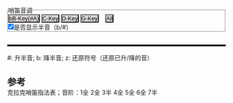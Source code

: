 


<style>
    * {
    margin: 0;
    padding: 0;
    }
    tr {
        border: 1;
        padding: 0;
    }
    td {
        border: 1;
        padding: 0;
    }
    button {
        background-color: rgb(222, 217, 217);
    }
    .back {
        border-color:red;
    }
    /* canvas {
        border: 1px solid black;
    } */
</style>
    



<fieldset>
    <legend>哨笛音调</legend>
    <button id="bB-Key-button" onclick="myFunction('bB-Key')">bB-Key(#A)</button>  
    <button id="C-Key-button" onclick="myFunction('C-Key')">C-Key</button>  
    <button id="D-Key-button" onclick="myFunction('D-Key')">D-Key</button>  
    <button id="G-Key-button" onclick="myFunction('G-Key')">G-Key</button>  
     &nbsp; &nbsp;<button id="All-Key-button" onclick="myFunction('All')">All</button>  
    <br> <input type="checkbox" name="showHalf" id="showHalfChk" checked="True" onclick="myChkFunction()">是否显示半音（b/#）
    <br> 
</fieldset>

<div>
    <h2 id="Current-Key"></h2>
    <table id="Key-Table" border="2" bordercolor="black"></table>  
    #: 升半音; b: 降半音; z: 还原符号（还原已升/降的音）
</div>


<h2>参考</h2>  
克拉克哨笛指法表；音阶：1全 2全 3半 4全 5全 6全 7半

    
<!-- <script scr="./Nanyin/syllable.js"></script> -->
<script>

var SyllableName = {
    "1" : "Do",
    "2" : "Re",
    "3" : "Mi",
    "4" : "Fa",
    "5" : "So",
    "6" : "La",
    "7" : "Si"
}

var PitchName = {
    "1" : "C",
    "2" : "D",
    "3" : "E",
    "4" : "F",
    "5" : "G",
    "6" : "A",
    "7" : "B"
}


function select_fullScale(startIdx,len){
    layerScale = ['_','.','^','@','*@']
    fullScale = []
    layerScale.forEach((val,idx)=>{
        for (i=1;i<=7;i++){
            fullScale.push(val+i)
            if (i != 3 && i != 7){
                fullScale.push('#' + val+i)
            }
        }
    })    
    return fullScale.splice(startIdx,len)
}


var fullTable = {
    "BlowType" : ["缓","缓","缓","缓","缓","缓","缓","缓","缓","缓","缓","缓",
                "急","急","急","急","急","急","急","急","急","急","急","急",
                "超","超","超","超"], 
    "bB-Key" : [...select_fullScale(10,25),...select_fullScale(10+26,1),...select_fullScale(10+28,1),...select_fullScale(10+29,1)], 
    "C-Key" : [...select_fullScale(12,25),...select_fullScale(12+26,1),...select_fullScale(12+28,1),...select_fullScale(12+29,1)], // ,"@1","@2","@3","@4"
    "D-Key" : [...select_fullScale(14,25),...select_fullScale(14+26,1),...select_fullScale(14+28,1),...select_fullScale(14+29,1)], // ,"@2","@3","#@4","@5"   
    "G-Key" : [...select_fullScale(19,25),...select_fullScale(19+26,1),...select_fullScale(19+28,1),...select_fullScale(19+29,1)], // ,"@5","@6","#@7","@1"  
    // "C-Key" : ["1","#1","2","#2","3","4","#4","5","#5","6","#6","7",
    //             "^1","#^1","^2","#^2","^3","^4","#^4","^5","#^5","^6","#^6","^7",
    //             "@1","@2","@3","@4"],    
    "press1":    [2,2,2,2,2,2,2,2,2,2,0,0, 0,2,2,2,2,2,2,2,2,2,1, 0,0,2,2,2],
    "press2":    [2,2,2,2,2,2,2,2,1,0,2,0, 2,2,2,2,2,2,2,2,1,0,0, 0,2,2,2,2],
    "press3":    [2,2,2,2,2,2,1,0,0,0,2,0, 2,2,2,2,2,2,1,0,0,0,0, 0,2,2,2,2],
    "press4":    [2,2,2,2,2,0,0,0,0,0,0,0, 2,2,2,2,2,0,0,0,0,0,0, 0,2,2,2,0],
    "press5":    [2,2,2,1,0,0,0,0,0,0,0,0, 2,2,2,1,0,0,0,0,0,0,0, 0,2,2,0,0],
    "press6":    [2,1,0,0,0,0,0,0,0,0,0,0, 2,1,0,0,0,0,0,0,0,0,0, 0,2,0,2,2]
}



function fillCircle(mycanvas,r,type,fillColor) {
    var ctx = mycanvas.getContext("2d");
    ctx.strokeStyle = fillColor;
    ctx.fillStyle = fillColor;
    ctx.beginPath();                
    ctx.arc(r, r, r, 0, Math.PI * 1, true); // (x,y,r,sAngle,eAngle,counterclockwise)
    if (type === "0") {ctx.stroke()} else {ctx.fill()};
    ctx.beginPath();                 
    ctx.arc(r, r, r, 0, Math.PI * 2, true); 
    if (type === "2") {ctx.fill()} else {ctx.stroke()};
}

function processStr(myTdStr){  //
    clean_str = myTdStr.replace(/#/g, "").replace(/@/g, "").replace(/b/g, "").replace(/z/g, "").replace(/_/g, "").replace(/\./g, "").replace(/\^/g, "");
    pound_str = ""
    myTdStr.split('').forEach(function (value,index){
        if (value === "#" || value === "b"  || value === "z" ) {pound_str = `<sup>${value}</sup>`;};
        if (value === "_") {clean_str = `<span style="text-decoration: underline double">${clean_str}</span>`;};    // 双下划标识  _  -->   _ _ 
        if (value === ".") {clean_str = `<u>${clean_str}</u>`;}      //   下划标识  .  -->   _
        if (value === "^") {clean_str = `<span style="text-decoration: overline">${clean_str}</span>`;};  //   上划标识  -   -->  -
        if (value === "@") {clean_str = `<span style="text-decoration: overline double">${clean_str}</span>`;};  //   双上划标识@  -->  --
    })
    return `${pound_str}${clean_str}`                        
}

function tdElementStr(myTdArr) {
    tempTdStr = `<td colspan="${myTdArr.length}" style="padding-top:1px;padding-bottom:1px;padding-left:0;padding-rignt:0;text-align:center" width="30px">${processStr(myTdArr[0])}</td>`;
    return tempTdStr
}

function tdCanvasStr(myTdStr,canvasClass) {  // "Circle" "firstCircle"
    tempTdStr = `<td style="padding-top:1px;padding-bottom:1px;padding-left:0;padding-rignt:0;text-align:center" width="30px"><canvas class="${canvasClass}" width="16" height="16">${myTdStr}</canvas></td>`;
    return tempTdStr
}

function splitArray(myArray){
    mySplitArray = []
    myArray.forEach(function (value,index) {
        if (mySplitArray.length > 0 && mySplitArray[mySplitArray.length-1][0]===value){
            mySplitArray[mySplitArray.length-1].push(value)
        } else{mySplitArray.push([value])}
    })
    return mySplitArray
}


function trElementStr (rowName,myArray,canvasClass) {
    tempTds = ``;
    tempTds += tdElementStr([rowName]);
    if (canvasClass === "") {
        mySplitArray = splitArray(myArray)
        mySplitArray.forEach(function (value,index) {tempTds += tdElementStr(value)});
    } else {
        myArray.forEach(function (value,index) {tempTds += tdCanvasStr(value,canvasClass)});
    };
    tempTrStr = `<tr>${tempTds}</tr>`;
    return tempTrStr;
}



function filterKeyIndex(fullTable,key,ifshowHalf){
    select_Idx = [];
    if (fullTable[key]=== undefined){
        select_Idx = Array.from({length: fullTable['BlowType'].length}, (val, i) => i);
    }else{
        fullTable[key].forEach((value,index) => {
            if (value !== "" && (ifshowHalf || (value.indexOf("#") === -1 && value.indexOf("b") === -1) )) {
                select_Idx.push(index)
            };
        });

    }

    return select_Idx;

}


function getValueByIndex(select_Idx,fullTable,word){
    select_Val = [];
    select_Idx.forEach(
        (Idx,_Index) => {
            select_Val.push(fullTable[word][Idx]);
        }
    );
    return select_Val;
}


function getPitch(myArray){
    myPitch = [];
    myArray.forEach(
        (value,index) => {
            tempStr = value.replace(/#/g, "").replace(/@/g, "").replace(/b/g, "").replace(/z/g, "").replace(/_/g, "").replace(/\./g, "").replace(/\^/g, "");
            myPitch.push(PitchName[tempStr]);
        }
    );
    return myPitch
}

function getSyllable(myArray){
    mySyllable = [];
    myArray.forEach(
        (value,index) => {
            tempStr = value.replace(/#/g, "").replace(/@/g, "").replace(/b/g, "").replace(/z/g, "").replace(/_/g, "").replace(/\./g, "").replace(/\^/g, "");
            mySyllable.push(SyllableName[tempStr]);
        }
    );
    return mySyllable
}


function mainFunc(fullTable,key,ifshowHalf){
    document.getElementById('Current-Key').textContent = key;
    var select_Idx = filterKeyIndex(fullTable,key,ifshowHalf);
    var text_BlowType =  trElementStr("吹",getValueByIndex(select_Idx,fullTable,'BlowType'),"");
    if (key === "All"){
        var text_Keynote = ``;
        var keys = ['bB-Key','C-Key','D-Key','G-Key']
        keys.forEach(
            (kk,index) => {text_Keynote += trElementStr(kk.split('-')[0],getValueByIndex(select_Idx,fullTable,kk),"");}
        )
    }else{
        var KeynoteArray = getValueByIndex(select_Idx,fullTable,key)
        PitchArr = getPitch(KeynoteArray);
        SyllableArr = getSyllable(KeynoteArray);
        var text_Keynote =   `${trElementStr("音",PitchArr,"")}${trElementStr("唱",SyllableArr,"")}${trElementStr("简",KeynoteArray,"")}`;
    }
    var text_press1 = trElementStr("1",getValueByIndex(select_Idx,fullTable,'press1'),"Circle");
    var text_press2 = trElementStr("2",getValueByIndex(select_Idx,fullTable,'press2'),"Circle");
    var text_press3 = trElementStr("3",getValueByIndex(select_Idx,fullTable,'press3'),"Circle");
    var text_press4 = trElementStr("4",getValueByIndex(select_Idx,fullTable,'press4'),"Circle");
    var text_press5 = trElementStr("5",getValueByIndex(select_Idx,fullTable,'press5'),"Circle");
    var text_press6 = trElementStr("6",getValueByIndex(select_Idx,fullTable,'press6'),"Circle");

    document.getElementById("Key-Table").innerHTML = `${text_BlowType}${text_Keynote}${text_press1}${text_press2}${text_press3}${text_press4}${text_press5}${text_press6}`;
    
    canvasObjs = document.querySelectorAll('canvas.Circle');    // canvasObjs = document.getElementsByTagName('canvas')
    for (k=0;k<canvasObjs.length;k++) {
        fillCircle(canvasObjs[k],8,canvasObjs[k].textContent,'black');
    }
    canvasObjs = document.querySelectorAll('canvas.firstCircle');  
    for (k=0;k<canvasObjs.length;k++) {
        fillCircle(canvasObjs[k],8,canvasObjs[k].textContent,'orange');
    }
}

currentKey = "All";
ifshowHalf = document.querySelector('#showHalfChk').checked;
mainFunc(fullTable,currentKey,ifshowHalf)

function myFunction(newKey) {
    currentKey = newKey;
    mainFunc(fullTable,currentKey,ifshowHalf);
}

function myChkFunction() {
    ifshowHalf = document.querySelector('#showHalfChk').checked;
    mainFunc(fullTable,currentKey,ifshowHalf);
}

</script>
    
    
    
    
